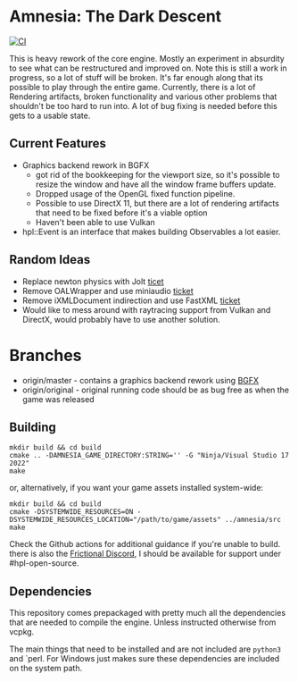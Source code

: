 # Amnesia: The Dark Descent
[![CI](https://github.com/pollend/AmnesiaTheDarkDescent/actions/workflows/build.yml/badge.svg?branch=master)](https://github.com/pollend/AmnesiaTheDarkDescent/actions/workflows/build.yml)

This is heavy rework of the core engine. Mostly an experiment in absurdity to see what can be restructured and improved on. Note this is still a work in progress, 
so a lot of stuff will be broken. It's far enough along that its possible to play through the entire game. 
Currently, there is a lot of Rendering artifacts, broken functionality and various other problems that shouldn't be too hard to run into. 
A lot of bug fixing is needed before this gets to a usable state.

## Current Features

- Graphics backend rework in BGFX
  - got rid of the bookkeeping for the viewport size, so it's possible to resize the window and have all the window frame buffers update. 
  - Dropped usage of the OpenGL fixed function pipeline.
  - Possible to use DirectX 11, but there are a lot of rendering artifacts that need to be fixed before it's a viable option
  - Haven't been able to use Vulkan
- hpl::Event is an interface that makes building Observables a lot easier. 

## Random Ideas

- Replace newton physics with Jolt [ticet](https://github.com/pollend/AmnesiaTheDarkDescent/issues/20)
- Remove OALWrapper and use miniaudio [ticket](https://github.com/pollend/AmnesiaTheDarkDescent/issues/13)
- Remove iXMLDocument indirection and use FastXML [ticket](https://github.com/pollend/AmnesiaTheDarkDescent/issues/25)
- Would like to mess around with raytracing support from Vulkan and DirectX, would probably have to use another solution. 

# Branches
- origin/master - contains a graphics backend rework using [BGFX](https://github.com/bkaradzic/bgfx)
- origin/original - original running code should be as bug free as when the game was released

## Building

~~~~
mkdir build && cd build
cmake .. -DAMNESIA_GAME_DIRECTORY:STRING='' -G "Ninja/Visual Studio 17 2022"
make
~~~~

or, alternatively, if you want your game assets installed system-wide:

~~~~
mkdir build && cd build
cmake -DSYSTEMWIDE_RESOURCES=ON -DSYSTEMWIDE_RESOURCES_LOCATION="/path/to/game/assets" ../amnesia/src
make
~~~~

Check the Github actions for additional guidance if you're unable to build. there is also the [Frictional Discord](https://discord.com/invite/frictionalgames), I should be available for support under #hpl-open-source.

## Dependencies

This repository comes prepackaged with pretty much all the dependencies that are needed to compile the engine. Unless instructed
otherwise from vcpkg.

The main things that need to be installed and are not included are `python3` and `perl. For Windows just makes sure these dependencies are included 
on the system path. 

